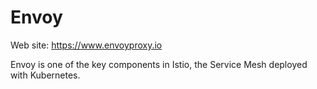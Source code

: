 # Envoy

Web site: https://www.envoyproxy.io

Envoy is one of the key components in Istio, the Service Mesh deployed with Kubernetes.
